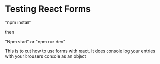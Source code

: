 # Testing React Forms

"npm install"

then

"Npm start" or "npm run dev"


This is to out how to use forms with react. It does console log your entries with your brousers console as an object